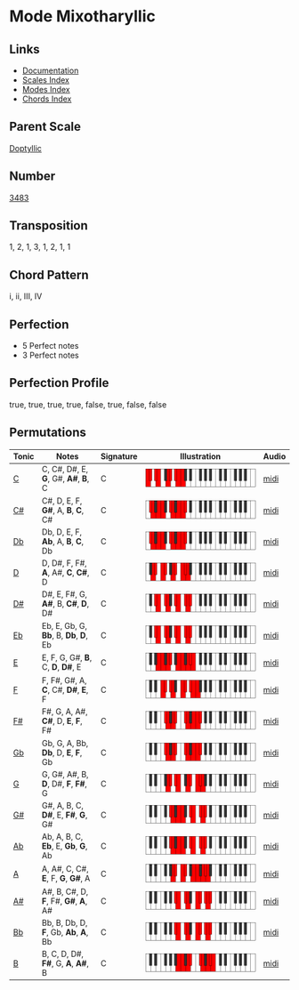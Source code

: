 # Mode Mixotharyllic

## Links

- [Documentation](README.md)
- [Scales Index](Scales.md)
- [Modes Index](Modes.md)
- [Chords Index](Chords.md)

## Parent Scale

[Doptyllic](ScaleDoptyllic.md)

## Number

[3483](https://ianring.com/musictheory/scales/3483)

## Transposition

1, 2, 1, 3, 1, 2, 1, 1

## Chord Pattern

i, ii, III, IV

## Perfection

- 5 Perfect notes
- 3 Perfect notes

## Perfection Profile

true, true, true, true, false, true, false, false

## Permutations

| Tonic | Notes | Signature | Illustration | Audio |
|-------|-------|-----------|--------------|-------|
| [C](ModeCNaturalMixotharyllic.md) | C, C#, D#, E, **G**, G#, **A#**, **B**, C | C | ![CNaturalMixotharyllic](ModeCNaturalMixotharyllic.png) | [midi](https://github.com/edipermadi/music/blob/main/docs/ModeCNaturalMixotharyllic.mid?raw=true) |
| [C#](ModeCSharpMixotharyllic.md) | C#, D, E, F, **G#**, A, **B**, **C**, C# | C | ![CSharpMixotharyllic](ModeCSharpMixotharyllic.png) | [midi](https://github.com/edipermadi/music/blob/main/docs/ModeCSharpMixotharyllic.mid?raw=true) |
| [Db](ModeDFlatMixotharyllic.md) | Db, D, E, F, **Ab**, A, **B**, **C**, Db | C | ![DFlatMixotharyllic](ModeDFlatMixotharyllic.png) | [midi](https://github.com/edipermadi/music/blob/main/docs/ModeDFlatMixotharyllic.mid?raw=true) |
| [D](ModeDNaturalMixotharyllic.md) | D, D#, F, F#, **A**, A#, **C**, **C#**, D | C | ![DNaturalMixotharyllic](ModeDNaturalMixotharyllic.png) | [midi](https://github.com/edipermadi/music/blob/main/docs/ModeDNaturalMixotharyllic.mid?raw=true) |
| [D#](ModeDSharpMixotharyllic.md) | D#, E, F#, G, **A#**, B, **C#**, **D**, D# | C | ![DSharpMixotharyllic](ModeDSharpMixotharyllic.png) | [midi](https://github.com/edipermadi/music/blob/main/docs/ModeDSharpMixotharyllic.mid?raw=true) |
| [Eb](ModeEFlatMixotharyllic.md) | Eb, E, Gb, G, **Bb**, B, **Db**, **D**, Eb | C | ![EFlatMixotharyllic](ModeEFlatMixotharyllic.png) | [midi](https://github.com/edipermadi/music/blob/main/docs/ModeEFlatMixotharyllic.mid?raw=true) |
| [E](ModeENaturalMixotharyllic.md) | E, F, G, G#, **B**, C, **D**, **D#**, E | C | ![ENaturalMixotharyllic](ModeENaturalMixotharyllic.png) | [midi](https://github.com/edipermadi/music/blob/main/docs/ModeENaturalMixotharyllic.mid?raw=true) |
| [F](ModeFNaturalMixotharyllic.md) | F, F#, G#, A, **C**, C#, **D#**, **E**, F | C | ![FNaturalMixotharyllic](ModeFNaturalMixotharyllic.png) | [midi](https://github.com/edipermadi/music/blob/main/docs/ModeFNaturalMixotharyllic.mid?raw=true) |
| [F#](ModeFSharpMixotharyllic.md) | F#, G, A, A#, **C#**, D, **E**, **F**, F# | C | ![FSharpMixotharyllic](ModeFSharpMixotharyllic.png) | [midi](https://github.com/edipermadi/music/blob/main/docs/ModeFSharpMixotharyllic.mid?raw=true) |
| [Gb](ModeGFlatMixotharyllic.md) | Gb, G, A, Bb, **Db**, D, **E**, **F**, Gb | C | ![GFlatMixotharyllic](ModeGFlatMixotharyllic.png) | [midi](https://github.com/edipermadi/music/blob/main/docs/ModeGFlatMixotharyllic.mid?raw=true) |
| [G](ModeGNaturalMixotharyllic.md) | G, G#, A#, B, **D**, D#, **F**, **F#**, G | C | ![GNaturalMixotharyllic](ModeGNaturalMixotharyllic.png) | [midi](https://github.com/edipermadi/music/blob/main/docs/ModeGNaturalMixotharyllic.mid?raw=true) |
| [G#](ModeGSharpMixotharyllic.md) | G#, A, B, C, **D#**, E, **F#**, **G**, G# | C | ![GSharpMixotharyllic](ModeGSharpMixotharyllic.png) | [midi](https://github.com/edipermadi/music/blob/main/docs/ModeGSharpMixotharyllic.mid?raw=true) |
| [Ab](ModeAFlatMixotharyllic.md) | Ab, A, B, C, **Eb**, E, **Gb**, **G**, Ab | C | ![AFlatMixotharyllic](ModeAFlatMixotharyllic.png) | [midi](https://github.com/edipermadi/music/blob/main/docs/ModeAFlatMixotharyllic.mid?raw=true) |
| [A](ModeANaturalMixotharyllic.md) | A, A#, C, C#, **E**, F, **G**, **G#**, A | C | ![ANaturalMixotharyllic](ModeANaturalMixotharyllic.png) | [midi](https://github.com/edipermadi/music/blob/main/docs/ModeANaturalMixotharyllic.mid?raw=true) |
| [A#](ModeASharpMixotharyllic.md) | A#, B, C#, D, **F**, F#, **G#**, **A**, A# | C | ![ASharpMixotharyllic](ModeASharpMixotharyllic.png) | [midi](https://github.com/edipermadi/music/blob/main/docs/ModeASharpMixotharyllic.mid?raw=true) |
| [Bb](ModeBFlatMixotharyllic.md) | Bb, B, Db, D, **F**, Gb, **Ab**, **A**, Bb | C | ![BFlatMixotharyllic](ModeBFlatMixotharyllic.png) | [midi](https://github.com/edipermadi/music/blob/main/docs/ModeBFlatMixotharyllic.mid?raw=true) |
| [B](ModeBNaturalMixotharyllic.md) | B, C, D, D#, **F#**, G, **A**, **A#**, B | C | ![BNaturalMixotharyllic](ModeBNaturalMixotharyllic.png) | [midi](https://github.com/edipermadi/music/blob/main/docs/ModeBNaturalMixotharyllic.mid?raw=true) |
